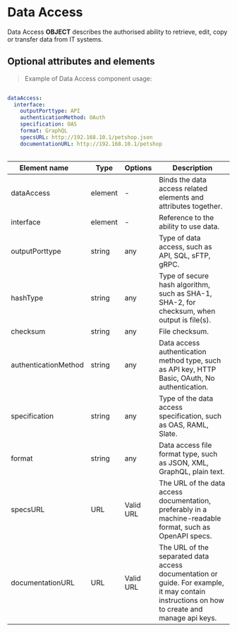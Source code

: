 # Data Access

Data Access **OBJECT** describes the authorised ability to retrieve, edit, copy or transfer data from IT systems.

## Optional attributes and elements

> Example of Data Access component usage:

```yml
 
dataAccess:
  interface:
    outputPorttype: API
    authenticationMethod: OAuth
    specification: OAS
    format: GraphQL
    specsURL: http://192.168.10.1/petshop.json
    documentationURL: http://192.168.10.1/petshop
  
```
| <div style="width:150px">Element name</div>   | Type  | Options  | Description  |
|---|---|---|---|
| dataAccess | element | - |  Binds the data access related elements and attributes together. |
| interface | element | - | Reference to the ability to use data. |
| outputPorttype | string | any  | 	Type of data access, such as API, SQL, sFTP, gRPC. |
| hashType | string | any | Type of secure hash algorithm, such as SHA-1, SHA-2, for checksum, when output is file(s).  |
| checksum | string | any | File checksum. |
| authenticationMethod | string | any  | Data access authentication method type, such as API key, HTTP Basic, OAuth, No authentication. |
| specification | string | any  | Type of the data access specification, such as OAS, RAML, Slate. |
| format | string | any | 	Data access file format type, such as JSON, XML, GraphQL, plain text. |
| specsURL | URL | Valid URL | 	The URL of the data access documentation, preferably in a machine-readable format, such as OpenAPI specs. |
| documentationURL | URL | Valid URL  | The URL of the separated data access documentation or guide. For example, it may contain instructions on how to create and manage api keys.|
